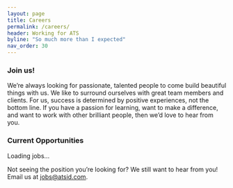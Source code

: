 ```yaml
---
layout: page
title: Careers
permalink: /careers/
header: Working for ATS
byline: "So much more than I expected"
nav_order: 30
---
```


<h3>Join us!</h3>
<p>We’re always looking for passionate, talented people to come build beautiful things with us. We like to surround ourselves with great team members and clients. For us, success is determined by positive experiences, not the bottom line. If you have a passion for learning, want to make a difference, and want to work with other brilliant people, then we’d love to hear from you. </p>
<div class="careers-grid careers-photos">
    <div class="careers-grid__cell--2">
        <div class="careers__image square" style="background-image: url({{site.baseurl}}/assets/images/careers-1.jpg);" alt="Team meeting"></div>
    </div>
    <div class="careers-grid__cell--2">
        <div class="careers-grid">
            <div class="careers-grid__cell--2">
                <div class="careers__image square" style="background-image: url({{site.baseurl}}/assets/images/careers-2.jpg);" alt="naval support team"></div>
            </div>
            <div class="careers-grid__cell--2">
                <div class="careers__image square" style="background-image: url({{site.baseurl}}/assets/images/careers-4.jpg);" alt="happy employees"></div>
            </div>
        </div>
        <div class="careers-grid">
            <div class="careers-grid__cell">
                <div class="careers__image rect" style="background-image: url({{site.baseurl}}/assets/images/careers-3.jpg);" alt="whiteboard with sticky notes"></div>
            </div>
        </div>
    </div>
</div>
<h3 id="opportunities">Current Opportunities</h3>
<div id="jobs" class="jobs"><p class="jobs__loading">Loading jobs...</p></div>
<p>Not seeing the position you’re looking for? We still want to hear from you!<br>Email us at <a href="mailto:jobs@atsid.com">jobs@atsid.com</a>.</p>
